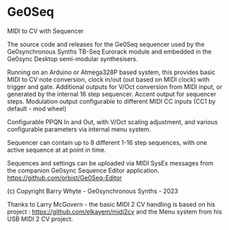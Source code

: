 # Ge0Seq
MIDI to CV with Sequencer

The source code and releases for the Ge0Seq sequencer used by the Ge0synchronous Synths TB-Seq Eurorack module and embedded in the Ge0sync Desktop semi-modular synthesisers.

Running on an Arduino or Atmega328P based system, this provides basic MIDI to CV note conversion, clock in/out (out based on MIDI clock) with trigger and gate.
Additional outputs for V/Oct conversion from MIDI input, or generated by the internal 16 step sequencer. Accent output for sequencer steps. Modulation output configurable to different MIDI CC inputs (CC1 by default - mod wheel)

Configurable PPQN In and Out, with V/Oct scaling adjustment, and various configurable parameters via internal menu system.

Sequencer can contain up to 8 different 1-16 step sequences, with one active sequence at at point in time.

Sequences and settings can be uploaded via MIDI SysEx messages from the companion Ge0sync Sequence Editor application. https://github.com/orbist/Ge0Seq-Editor

(c) Copyright Barry Whyte - Ge0synchronous Synths - 2023

Thanks to Larry McGovern - the basic MIDI 2 CV handling is based on his project : https://github.com/elkayem/midi2cv and the Menu system from his USB MIDI 2 CV project. 
